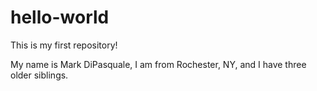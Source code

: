 # hello-world
This is my first repository!

My name is Mark DiPasquale, I am from Rochester, NY, and I have three older siblings.
